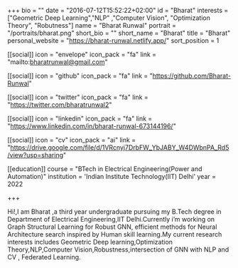 +++
bio = ""
date = "2016-07-12T15:52:22+02:00"
id = "Bharat"
interests = ["Geometric Deep Learning","NLP" ,"Computer Vision", "Optimization Theory", "Robutness"]
name = "Bharat Runwal"
portrait = "/portraits/bharat.png"
short_bio = ""
short_name = "Bharat"
title = "Bharat"
personal_website = "https://bharat-runwal.netlify.app/"
sort_position = 1

[[social]]
    icon = "envelope"
    icon_pack = "fa"
    link = "mailto:bharatrunwal@gmail.com"


[[social]]
    icon = "github"
    icon_pack = "fa"
    link = "https://github.com/Bharat-Runwal"

[[social]]
    icon = "twitter"
    icon_pack = "fa"
    link = "https://twitter.com/bharatrunwal2"

[[social]]
    icon = "linkedin"
    icon_pack = "fa"
    link = "https://www.linkedin.com/in/bharat-runwal-673144196/"

[[social]]
    icon = "cv"
    icon_pack = "ai"
    link = "https://drive.google.com/file/d/1VRcnyj7DrbFW_YbJABY_W4DWbnPA_Rd5/view?usp=sharing"

[[education]]
    course = "BTech in Electrical Engineering(Power and Automation)"
    institution = 'Indian Institute Technology(IIT) Delhi'
    year = 2022

+++

Hi!,I am Bharat ,a third year undergraduate pursuing my B.Tech degree in Department of Electrical Engineering,IIT Delhi.Currently i’m working on Graph Structural Learning for Robust GNN, efficient methods for Neural Architecture search inspired by Human skill learning.My current research interests includes Geometric Deep learning,Optimization Theory,NLP,Computer Vision,Robustness,intersection of GNN with NLP and CV , Federated Learning.

<link rel="stylesheet" href="https://cdn.jsdelivr.net/gh/jpswalsh/academicons@1/css/academicons.min.css">

